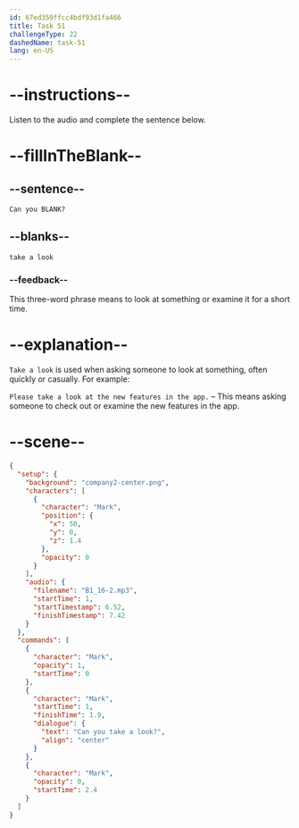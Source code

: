 ```yaml
---
id: 67ed359ffcc4bdf93d1fa466
title: Task 51
challengeType: 22
dashedName: task-51
lang: en-US
---
```


<!-- (Audio) Mark: Can you take a look? -->

# --instructions--

Listen to the audio and complete the sentence below.

# --fillInTheBlank--

## --sentence--

`Can you BLANK?`

## --blanks--

`take a look`

### --feedback--

This three-word phrase means to look at something or examine it for a short time.

# --explanation--

`Take a look` is used when asking someone to look at something, often quickly or casually. For example:

`Please take a look at the new features in the app.` – This means asking someone to check out or examine the new features in the app.

# --scene--

```json
{
  "setup": {
    "background": "company2-center.png",
    "characters": [
      {
        "character": "Mark",
        "position": {
          "x": 50,
          "y": 0,
          "z": 1.4
        },
        "opacity": 0
      }
    ],
    "audio": {
      "filename": "B1_16-2.mp3",
      "startTime": 1,
      "startTimestamp": 6.52,
      "finishTimestamp": 7.42
    }
  },
  "commands": [
    {
      "character": "Mark",
      "opacity": 1,
      "startTime": 0
    },
    {
      "character": "Mark",
      "startTime": 1,
      "finishTime": 1.9,
      "dialogue": {
        "text": "Can you take a look?",
        "align": "center"
      }
    },
    {
      "character": "Mark",
      "opacity": 0,
      "startTime": 2.4
    }
  ]
}
```
